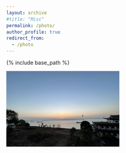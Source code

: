 ```yaml
---
layout: archive
#title: "Misc"
permalink: /photo/
author_profile: true
redirect_from:
  - /photo
---
```


{% include base_path %}

<img src="../images/DongtingLake.jpg" width = "300" height = "200" alt="Dongting Lake" align=center />
